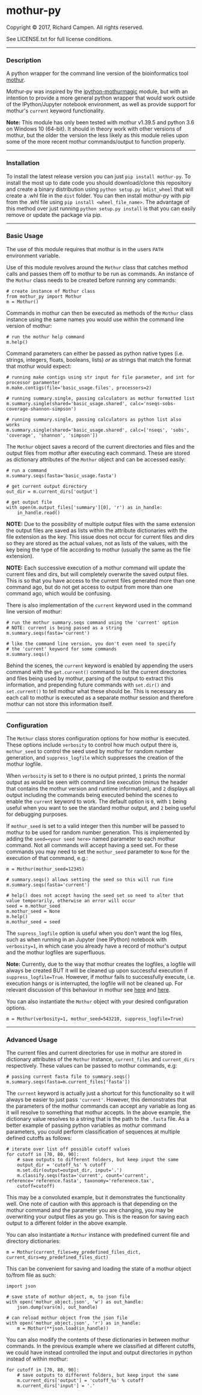 # mothur-py

Copyright &#169; 2017, Richard Campen. All rights reserved.

See LICENSE.txt for full license conditions.

---

### Description

A python wrapper for the command line version of the bioinformatics tool 
[mothur](https://www.mothur.org/).

Mothur-py was inspired by the [ipython-mothurmagic](https://github.com/SchlossLab/ipython-mothurmagic) module, but with an
intention to provide a more general python wrapper that would work outside of the IPython/Jupyter notebook environment, 
as well as provide support for mothur's `current` keyword functionality.

**Note:** This module has only been tested with mothur v1.39.5 and python 3.6 on Windows 10 (64-bit). It should in 
theory work with other versions of mothur, but the older the version the less likely as this module relies upon some of 
the more recent mothur commands/output to function properly.

---

### Installation

To install the latest release version you can just `pip install mothur-py`. To install the most up to date code you should
download/clone this repository and create a binary distribution using `python setup.py bdist_wheel` that will create a .whl file
in the `dist` folder. You can then install mothur-py with pip from the .whl file using `pip install <wheel_file_name>`. The
advantage of this method over just running `python setup.py install` is that you can easily remove or update the package via pip.

---

### Basic Usage

The use of this module requires that mothur is in the users `PATH` environment variable.

Use of this module revolves around the `Mothur` class that catches method calls and passes them off to mothur to be run 
as commands. An instance of the `Mothur` class needs to be created before running any commands:

    # create instance of Mothur class
    from mothur_py import Mothur
    m = Mothur()
    
Commands in mothur can then be executed as methods of the `Mothur` class instance using the same names you would use 
within the command line version of mothur:

    # run the mothur help command
    m.help()

Command parameters can either be passed as python native types (i.e. strings, integers, floats, booleans, lists) *or* as
strings that match the format that mothur would expect:

    # running make contigs using str input for file parameter, and int for processor paramenter
    m.make.contigs(file='basic_usage.files', processors=2)

    # running summary.single, passing calculators as mothur formatted list
    m.summary.single(shared='basic_usage.shared', calc='nseqs-sobs-coverage-shannon-simpson')

    # running summary.single, passing calculators as python list also works
    m.summary.single(shared='basic_usage.shared', calc=['nseqs', 'sobs', 'coverage', 'shannon', 'simpson'])

The `Mothur` object saves a record of the current directories and files and the output files from mothur after executing each command.
These are stored as dictionary attributes of the `Mothur` object and can be accessed easily:

    # run a command
    m.summary.seqs(fasta='basic_usage.fasta')

    # get current output directory
    out_dir = m.current_dirs['output']

    # get output file
    with open(m.output_files['summary'][0], 'r') as in_handle:
        in_handle.read()

**NOTE:** Due to the possibility of multiple output files with the same extension the output files are saved as lists within the attribute
dictionaries with the file extension as the key. This issue does not occur for current files and dirs so they are stored as the actual
values, not as lists of the values, with the key being the type of file according to mothur (usually the same as the file extension).

**NOTE:** Each successive execution of a mothur command will update the current files and dirs, but will completely overwrite the saved output
files. This is so that you have access to the current files generated more than one command ago, but do not get access to output from more than
one command ago, which would be confusing.

There is also implementation of the `current` keyword used in the command line version of mothur:
       
    # run the mothur summary.seqs command using the 'current' option
    # NOTE: current is being passed as a string
    m.summary.seqs(fasta='current')
     
    # like the command line version, you don't even need to specify 
    # the 'current' keyword for some commands
    m.summary.seqs() 
    
Behind the scenes, the `current` keyword is enabled by appending the users command with the `get.current()` command to 
list the current directories and files being used by mothur, parsing of the output to extract this information, and 
prepending future commands with `set.dir()` and `set.current()` to tell mothur what these should be. This is necessary 
as each call to mothur is executed as a separate mothur session and therefore mothur can not store this information 
itself.

---

### Configuration 
    
The `Mothur` class stores configuration options for how mothur is executed. These options include `verbosity` to control
how much output there is, `mothur_seed` to control the seed used by mothur for random number generation, and 
`suppress_logfile` which suppresses the creation of the mothur logfile.

When `verbosity` is set to `0` there is no output printed, `1` prints the normal output as would be seen with command 
line execution (minus the header that contains the mothur version and runtime information), and `2` displays all output
including the commands being executed behind the scenes to enable the `current` keyword to work. The default option is 
`0`, with `1` being useful when you want to see the standard mothur output, and `2` being useful for debugging purposes. 

If `mothur_seed` is set to a valid integer then this number will be passed to mothur to be used for random number
generation. This is implemented by adding the `seed=<your seed here>` named parameter to each mothur command. Not all 
commands will accept having a seed set. For these commands you may need to set the `mothur_seed` parameter to `None`
for the execution of that command, e.g.:
 
    m = Mothur(mothur_seed=12345)
    
    # summary.seqs() allows setting the seed so this will run fine
    m.summary.seqs(fasta='current')
    
    # help() does not accept having the seed set so need to alter that value temporarily, otherwise an error will occur
    seed = m.mothur_seed
    m.mothur_seed = None
    m.help()
    m.mothur_seed = seed
    

The `supress_logfile` option is useful when you don't want the log files, such as when running in an Jupyter (nee 
IPython) notebook with `verbosity=1`, in which case you already have a record of mothur's output and the mothur logfiles
are superfluous.

**Note:** Currently, due to the way that mothur creates the logfiles, a logfile will always be created BUT it will be 
cleaned up upon successful execution if `suppress_logfile=True`. However, if mothur fails to successfully execute, i.e. 
execution hangs or is interrupted, the logfile will not be cleaned up. For relevant discussion of this behaviour in 
mothur see [here](https://github.com/mothur/mothur/issues/281) and [here](https://github.com/mothur/mothur/issues/377).

You can also instantiate the `Mothur` object with your desired configuration options.

    m = Mothur(verbosity=1, mothur_seed=543210, suppress_logfile=True)
    
---

### Advanced Usage

The current files and current directories for use in mothur are stored in dictionary attributes of the `Mothur` 
instance, `current_files` and `current_dirs` respectively. These values can be passed to mothur commands, e.g:

    # passing current fasta file to summary.seqs()
    m.summary.seqs(fasta=m.current_files['fasta'])
       
The `current` keyword is actually just a shortcut for this functionality so it will always be easier to just pass 
`'current'`. However, this demonstrates that the parameters of the mothur commands can accept any variable as long as it 
will resolve to something that mothur accepts. In the above example, the dictionary value resolves to a string that is
the path to the `.fasta` file. As a better example of passing python variables as mothur command parameters, you could 
perform classification of sequences at multiple defined cutoffs as follows:

    # iterate over list off possible cutoff values
    for cutoff in [70, 80, 90]:   
        # save outputs to different folders, but keep input the same
        output_dir = 'cutoff_%s' % cutoff
        m.set.dir(output=output_dir, input='.')
        m.classify.seqs(fasta='current', count='current', reference='reference.fasta', taxonomy='referenece.tax',
        cutoff=cutoff)
        
This may be a convoluted example, but it demonstrates the functionality well. One note of caution with this approach is 
that depending on the mothur command and the parameter you are changing, you may be overwriting your output files as you 
go. This is the reason for saving each output to a different folder in the above example.

You can also instantiate a `Mothur` instance with predefined current file and directory dictionaries:

    m = Mothur(current_files=my_predefined_files_dict, current_dirs=my_predefined_files_dict)

This can be convenient for saving and loading the state of a mothur object to/from file as such:

    import json

    # save state of mothur object, m, to json file
    with open('mothur_object.json', 'w') as out_handle:
        json.dump(vars(m), out_handle)

    # can reload mothur object from the json file
    with open('mothur_object.json', 'r') as in_handle:
        m = Mothur(**json.load(in_handle))

You can also modify the contents of these dictionaries in between mothur commands. In the previous example
where we classified at different cutoffs, we could have instead controlled the input and output directories in python
instead of within mothur:

    for cutoff in [70, 80, 90]:   
        # save outputs to different folders, but keep input the same
        m.current_dirs['output'] = 'cutoff_%s' % cutoff
        m.current_dirs['input'] = '.'
